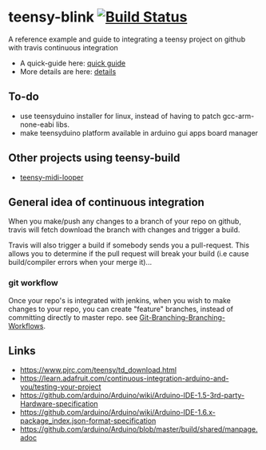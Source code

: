 # teensy-blink [![Build Status](https://travis-ci.org/newdigate/teensy-blink.svg?branch=teensyduino-installer)](https://travis-ci.org/newdigate/teensy-blink)
A reference example and guide to integrating a teensy project on github with travis continuous integration

* A quick-guide here: [quick guide](quick-guide.md)
* More details are here: [details](detail-guide.md)

## To-do
* use teensyduino installer for linux, instead of having to patch gcc-arm-none-eabi libs.
* make teensyduino platform available in arduino gui apps board manager

## Other projects using teensy-build 
* [teensy-midi-looper](https://github.com/newdigate/teensy-midi-looper)

## General idea of continuous integration
When you make/push any changes to a branch of your repo on github, travis will fetch download the branch with changes and trigger a build.  

Travis will also trigger a build if somebody sends you a pull-request. This allows you to determine if the pull request will break your build (i.e cause build/compiler errors when your merge it)...  

### git workflow
Once your repo's is integrated with jenkins, when you wish to make changes to your repo, you can create "feature" branches, instead of committing directly to master repo. see [Git-Branching-Branching-Workflows](https://git-scm.com/book/en/v1/Git-Branching-Branching-Workflows).


## Links 
* https://www.pjrc.com/teensy/td_download.html
* https://learn.adafruit.com/continuous-integration-arduino-and-you/testing-your-project
* https://github.com/arduino/Arduino/wiki/Arduino-IDE-1.5-3rd-party-Hardware-specification
* https://github.com/arduino/Arduino/wiki/Arduino-IDE-1.6.x-package_index.json-format-specification
* https://github.com/arduino/Arduino/blob/master/build/shared/manpage.adoc
